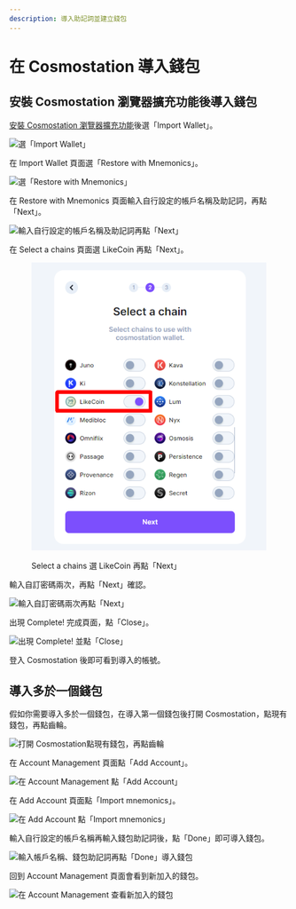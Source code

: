```yaml
---
description: 導入助記詞並建立錢包
---
```


# 在 Cosmostation 導入錢包

## 安裝 Cosmostation 瀏覽器擴充功能後導入錢包

[安裝 Cosmostation 瀏覽器擴充功能](how-to-install-cosmostation-extension.md)後選「Import Wallet」。

![選「Import Wallet」](<../../../.gitbook/assets/Import Comostation 1.png>)

在 Import Wallet 頁面選「Restore with Mnemonics」。

![選「Restore with Mnemonics」](<../../../.gitbook/assets/Import Comostation 2.png>)

在 Restore with Mnemonics 頁面輸入自行設定的帳戶名稱及助記詞，再點「Next」。

![輸入自行設定的帳戶名稱及助記詞再點「Next」](<../../../.gitbook/assets/Import Comostation 3.png>)

在 Select a chains 頁面選 LikeCoin 再點「Next」。

<figure><img src="../../../.gitbook/assets/Import Comostation 4.png" alt=""><figcaption><p>Select a chains 選 LikeCoin 再點「Next」</p></figcaption></figure>

輸入自訂密碼兩次，再點「Next」確認。

![輸入自訂密碼兩次再點「Next」](<../../../.gitbook/assets/Import Comostation 5.png>)

出現 Complete! 完成頁面，點「Close」。

![出現 Complete! 並點「Close」](<../../../.gitbook/assets/Comostation 11.png>)

登入 Cosmostation 後即可看到導入的帳號。

## 導入多於一個錢包

假如你需要導入多於一個錢包，在導入第一個錢包後打開 Cosmostation，點現有錢包，再點齒輪。

![打開 Cosmostation點現有錢包，再點齒輪](<../../../.gitbook/assets/Import Comostation 6.png>)

在 Account Management 頁面點「Add Account」。

![在 Account Management 點「Add Account」](<../../../.gitbook/assets/Import Comostation 7.png>)

在 Add Account 頁面點「Import mnemonics」。

![在 Add Account 點「Import mnemonics」](<../../../.gitbook/assets/Import Comostation 8.png>)

輸入自行設定的帳戶名稱再輸入錢包助記詞後，點「Done」即可導入錢包。

![輸入帳戶名稱、錢包助記詞再點「Done」導入錢包](<../../../.gitbook/assets/Import Comostation 9.png>)

回到 Account Management 頁面會看到新加入的錢包。

![在 Account Management 查看新加入的錢包](<../../../.gitbook/assets/Import Comostation 10.png>)
